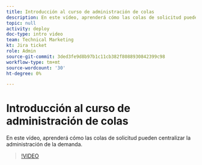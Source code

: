 ```yaml
---
title: Introducción al curso de administración de colas
description: En este vídeo, aprenderá cómo las colas de solicitud pueden centralizar la administración de la demanda.
topic: null
activity: deploy
doc-type: intro video
team: Technical Marketing
kt: Jira ticket
role: Admin
source-git-commit: 3ded3fe9d8b97b1c11cb382f8088930842399c98
workflow-type: tm+mt
source-wordcount: '30'
ht-degree: 0%

---
```


# Introducción al curso de administración de colas

En este vídeo, aprenderá cómo las colas de solicitud pueden centralizar la administración de la demanda.

>[!VIDEO](https://video.tv.adobe.com/v/335219/?quality=12)
